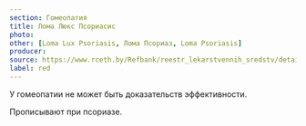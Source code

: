 ```yaml
---
section: Гомеопатия
title: Лома Люкс Псориасис
photo: 
other: [Loma Lux Psoriasis, Лома Псориаз, Loma Psoriasis]
producer: 
source: https://www.rceth.by/Refbank/reestr_lekarstvennih_sredstv/details/4000_99_04_09_15_17
label: red
---
```


У гомеопатии не может быть доказательств эффективности.

Прописывают при псориазе.
